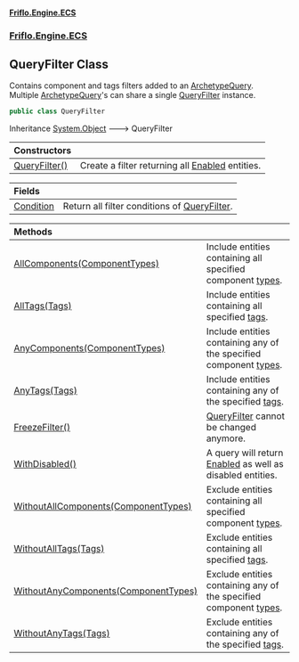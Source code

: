#### [Friflo.Engine.ECS](index.md 'index')
### [Friflo.Engine.ECS](Friflo.Engine.ECS.md 'Friflo.Engine.ECS')

## QueryFilter Class

Contains component and tags filters added to an [ArchetypeQuery](ArchetypeQuery.md 'Friflo.Engine.ECS.ArchetypeQuery').<br/>
Multiple [ArchetypeQuery](ArchetypeQuery.md 'Friflo.Engine.ECS.ArchetypeQuery')'s can share a single [QueryFilter](QueryFilter.md 'Friflo.Engine.ECS.QueryFilter') instance.

```csharp
public class QueryFilter
```

Inheritance [System.Object](https://docs.microsoft.com/en-us/dotnet/api/System.Object 'System.Object') &#129106; QueryFilter

| Constructors | |
| :--- | :--- |
| [QueryFilter()](QueryFilter.QueryFilter().md 'Friflo.Engine.ECS.QueryFilter.QueryFilter()') | Create a filter returning all [Enabled](Entity.Enabled.md 'Friflo.Engine.ECS.Entity.Enabled') entities. |

| Fields | |
| :--- | :--- |
| [Condition](QueryFilter.Condition.md 'Friflo.Engine.ECS.QueryFilter.Condition') | Return all filter conditions of [QueryFilter](QueryFilter.md 'Friflo.Engine.ECS.QueryFilter'). |

| Methods | |
| :--- | :--- |
| [AllComponents(ComponentTypes)](QueryFilter.AllComponents(ComponentTypes).md 'Friflo.Engine.ECS.QueryFilter.AllComponents(Friflo.Engine.ECS.ComponentTypes)') | Include entities containing all specified component [types](QueryFilter.AllComponents(ComponentTypes).md#Friflo.Engine.ECS.QueryFilter.AllComponents(Friflo.Engine.ECS.ComponentTypes).types 'Friflo.Engine.ECS.QueryFilter.AllComponents(Friflo.Engine.ECS.ComponentTypes).types'). |
| [AllTags(Tags)](QueryFilter.AllTags(Tags).md 'Friflo.Engine.ECS.QueryFilter.AllTags(Friflo.Engine.ECS.Tags)') | Include entities containing all specified [tags](QueryFilter.AllTags(Tags).md#Friflo.Engine.ECS.QueryFilter.AllTags(Friflo.Engine.ECS.Tags).tags 'Friflo.Engine.ECS.QueryFilter.AllTags(Friflo.Engine.ECS.Tags).tags'). |
| [AnyComponents(ComponentTypes)](QueryFilter.AnyComponents(ComponentTypes).md 'Friflo.Engine.ECS.QueryFilter.AnyComponents(Friflo.Engine.ECS.ComponentTypes)') | Include entities containing any of the specified component [types](QueryFilter.AnyComponents(ComponentTypes).md#Friflo.Engine.ECS.QueryFilter.AnyComponents(Friflo.Engine.ECS.ComponentTypes).types 'Friflo.Engine.ECS.QueryFilter.AnyComponents(Friflo.Engine.ECS.ComponentTypes).types'). |
| [AnyTags(Tags)](QueryFilter.AnyTags(Tags).md 'Friflo.Engine.ECS.QueryFilter.AnyTags(Friflo.Engine.ECS.Tags)') | Include entities containing any of the specified [tags](QueryFilter.AnyTags(Tags).md#Friflo.Engine.ECS.QueryFilter.AnyTags(Friflo.Engine.ECS.Tags).tags 'Friflo.Engine.ECS.QueryFilter.AnyTags(Friflo.Engine.ECS.Tags).tags'). |
| [FreezeFilter()](QueryFilter.FreezeFilter().md 'Friflo.Engine.ECS.QueryFilter.FreezeFilter()') | [QueryFilter](QueryFilter.md 'Friflo.Engine.ECS.QueryFilter') cannot be changed anymore. |
| [WithDisabled()](QueryFilter.WithDisabled().md 'Friflo.Engine.ECS.QueryFilter.WithDisabled()') | A query will return [Enabled](Entity.Enabled.md 'Friflo.Engine.ECS.Entity.Enabled') as well as disabled entities. |
| [WithoutAllComponents(ComponentTypes)](QueryFilter.WithoutAllComponents(ComponentTypes).md 'Friflo.Engine.ECS.QueryFilter.WithoutAllComponents(Friflo.Engine.ECS.ComponentTypes)') | Exclude entities containing all specified component [types](QueryFilter.WithoutAllComponents(ComponentTypes).md#Friflo.Engine.ECS.QueryFilter.WithoutAllComponents(Friflo.Engine.ECS.ComponentTypes).types 'Friflo.Engine.ECS.QueryFilter.WithoutAllComponents(Friflo.Engine.ECS.ComponentTypes).types'). |
| [WithoutAllTags(Tags)](QueryFilter.WithoutAllTags(Tags).md 'Friflo.Engine.ECS.QueryFilter.WithoutAllTags(Friflo.Engine.ECS.Tags)') | Exclude entities containing all specified [tags](QueryFilter.WithoutAllTags(Tags).md#Friflo.Engine.ECS.QueryFilter.WithoutAllTags(Friflo.Engine.ECS.Tags).tags 'Friflo.Engine.ECS.QueryFilter.WithoutAllTags(Friflo.Engine.ECS.Tags).tags'). |
| [WithoutAnyComponents(ComponentTypes)](QueryFilter.WithoutAnyComponents(ComponentTypes).md 'Friflo.Engine.ECS.QueryFilter.WithoutAnyComponents(Friflo.Engine.ECS.ComponentTypes)') | Exclude entities containing any of the specified  component [types](QueryFilter.WithoutAnyComponents(ComponentTypes).md#Friflo.Engine.ECS.QueryFilter.WithoutAnyComponents(Friflo.Engine.ECS.ComponentTypes).types 'Friflo.Engine.ECS.QueryFilter.WithoutAnyComponents(Friflo.Engine.ECS.ComponentTypes).types'). |
| [WithoutAnyTags(Tags)](QueryFilter.WithoutAnyTags(Tags).md 'Friflo.Engine.ECS.QueryFilter.WithoutAnyTags(Friflo.Engine.ECS.Tags)') | Exclude entities containing any of the specified [tags](QueryFilter.WithoutAnyTags(Tags).md#Friflo.Engine.ECS.QueryFilter.WithoutAnyTags(Friflo.Engine.ECS.Tags).tags 'Friflo.Engine.ECS.QueryFilter.WithoutAnyTags(Friflo.Engine.ECS.Tags).tags'). |
